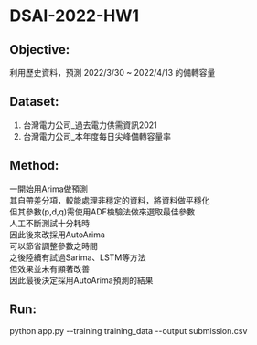 # DSAI-2022-HW1
## Objective:
利用歷史資料，預測 2022/3/30 ~ 2022/4/13 的備轉容量

## Dataset:
1. 台灣電力公司_過去電力供需資訊2021
2. 台灣電力公司_本年度每日尖峰備轉容量率

## Method:
一開始用Arima做預測  
其自帶差分項，較能處理非穩定的資料，將資料做平穩化  
但其參數(p,d,q)需使用ADF檢驗法做來選取最佳參數  
人工不斷測試十分耗時  
因此後來改採用AutoArima  
可以節省調整參數之時間  
之後陸續有試過Sarima、LSTM等方法  
但效果並未有顯著改善  
因此最後決定採用AutoArima預測的結果  

## Run:
python app.py --training training_data --output submission.csv

